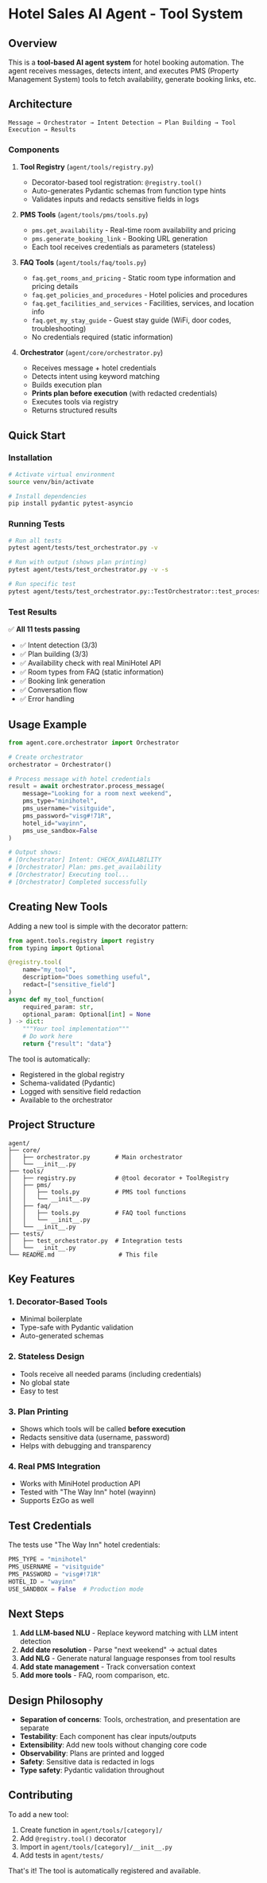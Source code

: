 # Hotel Sales AI Agent - Tool System

## Overview

This is a **tool-based AI agent system** for hotel booking automation. The agent receives messages, detects intent, and executes PMS (Property Management System) tools to fetch availability, generate booking links, etc.

## Architecture

```
Message → Orchestrator → Intent Detection → Plan Building → Tool Execution → Results
```

### Components

1. **Tool Registry** (`agent/tools/registry.py`)
   - Decorator-based tool registration: `@registry.tool()`
   - Auto-generates Pydantic schemas from function type hints
   - Validates inputs and redacts sensitive fields in logs

2. **PMS Tools** (`agent/tools/pms/tools.py`)
   - `pms.get_availability` - Real-time room availability and pricing
   - `pms.generate_booking_link` - Booking URL generation
   - Each tool receives credentials as parameters (stateless)

3. **FAQ Tools** (`agent/tools/faq/tools.py`)
   - `faq.get_rooms_and_pricing` - Static room type information and pricing details
   - `faq.get_policies_and_procedures` - Hotel policies and procedures
   - `faq.get_facilities_and_services` - Facilities, services, and location info
   - `faq.get_my_stay_guide` - Guest stay guide (WiFi, door codes, troubleshooting)
   - No credentials required (static information)

4. **Orchestrator** (`agent/core/orchestrator.py`)
   - Receives message + hotel credentials
   - Detects intent using keyword matching
   - Builds execution plan
   - **Prints plan before execution** (with redacted credentials)
   - Executes tools via registry
   - Returns structured results

## Quick Start

### Installation

```bash
# Activate virtual environment
source venv/bin/activate

# Install dependencies
pip install pydantic pytest-asyncio
```

### Running Tests

```bash
# Run all tests
pytest agent/tests/test_orchestrator.py -v

# Run with output (shows plan printing)
pytest agent/tests/test_orchestrator.py -v -s

# Run specific test
pytest agent/tests/test_orchestrator.py::TestOrchestrator::test_process_availability_message -v -s
```

### Test Results

✅ **All 11 tests passing**

- ✅ Intent detection (3/3)
- ✅ Plan building (3/3)
- ✅ Availability check with real MiniHotel API
- ✅ Room types from FAQ (static information)
- ✅ Booking link generation
- ✅ Conversation flow
- ✅ Error handling

## Usage Example

```python
from agent.core.orchestrator import Orchestrator

# Create orchestrator
orchestrator = Orchestrator()

# Process message with hotel credentials
result = await orchestrator.process_message(
    message="Looking for a room next weekend",
    pms_type="minihotel",
    pms_username="visitguide",
    pms_password="visg#!71R",
    hotel_id="wayinn",
    pms_use_sandbox=False
)

# Output shows:
# [Orchestrator] Intent: CHECK_AVAILABILITY
# [Orchestrator] Plan: pms.get_availability
# [Orchestrator] Executing tool...
# [Orchestrator] Completed successfully
```

## Creating New Tools

Adding a new tool is simple with the decorator pattern:

```python
from agent.tools.registry import registry
from typing import Optional

@registry.tool(
    name="my_tool",
    description="Does something useful",
    redact=["sensitive_field"]
)
async def my_tool_function(
    required_param: str,
    optional_param: Optional[int] = None
) -> dict:
    """Your tool implementation"""
    # Do work here
    return {"result": "data"}
```

The tool is automatically:
- Registered in the global registry
- Schema-validated (Pydantic)
- Logged with sensitive field redaction
- Available to the orchestrator

## Project Structure

```
agent/
├── core/
│   ├── orchestrator.py       # Main orchestrator
│   └── __init__.py
├── tools/
│   ├── registry.py           # @tool decorator + ToolRegistry
│   ├── pms/
│   │   ├── tools.py          # PMS tool functions
│   │   └── __init__.py
│   ├── faq/
│   │   ├── tools.py          # FAQ tool functions
│   │   └── __init__.py
│   └── __init__.py
├── tests/
│   ├── test_orchestrator.py  # Integration tests
│   └── __init__.py
└── README.md                  # This file
```

## Key Features

### 1. Decorator-Based Tools
- Minimal boilerplate
- Type-safe with Pydantic validation
- Auto-generated schemas

### 2. Stateless Design
- Tools receive all needed params (including credentials)
- No global state
- Easy to test

### 3. Plan Printing
- Shows which tools will be called **before execution**
- Redacts sensitive data (username, password)
- Helps with debugging and transparency

### 4. Real PMS Integration
- Works with MiniHotel production API
- Tested with "The Way Inn" hotel (wayinn)
- Supports EzGo as well

## Test Credentials

The tests use "The Way Inn" hotel credentials:

```python
PMS_TYPE = "minihotel"
PMS_USERNAME = "visitguide"
PMS_PASSWORD = "visg#!71R"
HOTEL_ID = "wayinn"
USE_SANDBOX = False  # Production mode
```

## Next Steps

1. **Add LLM-based NLU** - Replace keyword matching with LLM intent detection
2. **Add date resolution** - Parse "next weekend" → actual dates
3. **Add NLG** - Generate natural language responses from tool results
4. **Add state management** - Track conversation context
5. **Add more tools** - FAQ, room comparison, etc.

## Design Philosophy

- **Separation of concerns**: Tools, orchestration, and presentation are separate
- **Testability**: Each component has clear inputs/outputs
- **Extensibility**: Add new tools without changing core code
- **Observability**: Plans are printed and logged
- **Safety**: Sensitive data is redacted in logs
- **Type safety**: Pydantic validation throughout

## Contributing

To add a new tool:
1. Create function in `agent/tools/[category]/`
2. Add `@registry.tool()` decorator
3. Import in `agent/tools/[category]/__init__.py`
4. Add tests in `agent/tests/`

That's it! The tool is automatically registered and available.
